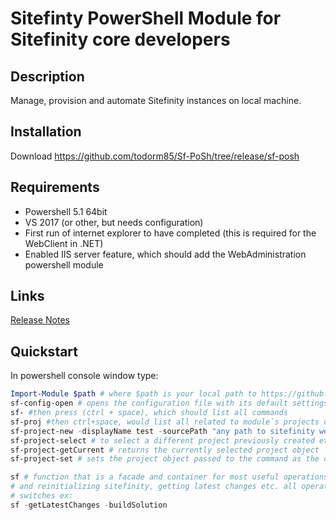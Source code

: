 # Sitefinty PowerShell Module for Sitefinity core developers

## Description

Manage, provision and automate Sitefinity instances on local machine.

## Installation

Download https://github.com/todorm85/Sf-PoSh/tree/release/sf-posh

## Requirements

- Powershell 5.1 64bit
- VS 2017 (or other, but needs configuration)
- First run of internet explorer to have completed (this is required for the WebClient in .NET)
- Enabled IIS server feature, which should add the WebAdministration powershell module

## Links

[Release Notes](./sf-posh/sf-posh.psd1)

## Quickstart
In powershell console window type:
``` PowerShell
Import-Module $path # where $path is your local path to https://github.com/todorm85/Sf-PoSh/blob/release/sf-posh/sf-posh.psd1
sf-config-open # opens the configuration file with its default settings and paths (set for VS2017 tools) after editing you must restart the powershell session
sf- #then press (ctrl + space), which should list all commands
sf-proj #then ctrl+space, would list all related to module`s projects commands etc.
sf-project-new -displayName test -sourcePath "any path to sitefinity web app zip or tfs branch" # this creates a new project, in case of tfs branch a separate workspace. It is automatically selected for the current session. All commands that are executed in the powershell session are modifying the currently selected project - it should be displayed on the prompt and on the console status bar.
sf-project-select # to select a different project previously created etc.
sf-project-getCurrent # returns the currently selected project object
sf-project-set # sets the project object passed to the command as the current 

sf # function that is a facade and container for most useful operations regarding resetting 
# and reinitializing sitefinity, getting latest changes etc. all operations are passed as
# switches ex:
sf -getLatestChanges -buildSolution
```
